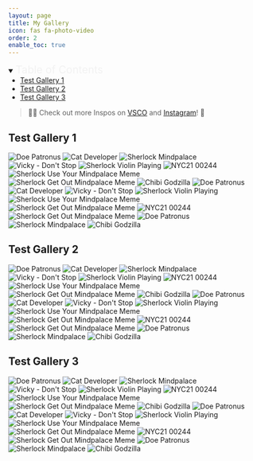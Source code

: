 ```yaml
---
layout: page
title: My Gallery
icon: fas fa-photo-video
order: 2
enable_toc: true
---
```


<details open>
    <summary><span style="font-size: 1.5em; font-weight: normal; color: #f0f0f0e5">Table of Contents</span></summary>
    <ul style="margin: 0;">
        <li><a href="#test-gallery-1">Test Gallery 1</a></li>
        <li><a href="#test-gallery-2">Test Gallery 2</a></li>
        <li><a href="#test-gallery-3">Test Gallery 3</a></li>
    </ul>
</details>

> 💁‍♀️ Check out more Inspos on [VSCO](https://vsco.co/teenee3051/gallery) and [Instagram](https://www.instagram.com/teenee_archives/)! 📸


## Test Gallery 1

<div class="photo-grid" data-aos="fade-up">
    <img src="/assets/img/doe-patronus.jpeg" title="Doe Patronus" alt="Doe Patronus">
    <img src="/assets/img/cat-developer.jpg" title="Cat Developer" alt="Cat Developer">
    <img src="/assets/img/sherlock-mindpalace.jpg" title="Sherlock Mindpalace" alt="Sherlock Mindpalace">
    <img src="/assets/vid/Vicky - Hiphop - Dont Stop-Cover copy.jpg" title="Vicky - Don't Stop" alt="Vicky - Don't Stop">
    <img src="/assets/img/sherlock-violin-playing.GIF" title="Sherlock Violin Playing" alt="Sherlock Violin Playing">
    <img src="/assets/img/NYC21_00244.JPG" title="NYC21 00244" alt="NYC21 00244">
    <img src="/assets/img/sherlock-use-your-mindpalace-meme.jpeg" title="Sherlock Use Your Mindpalace Meme" alt="Sherlock Use Your Mindpalace Meme">
    <img src="/assets/img/sherlock-get-out-mindpalace-meme.jpeg" title="Sherlock Get Out Mindpalace Meme" alt="Sherlock Get Out Mindpalace Meme">
    <img src="/assets/posts_media/Brainfeed Library/my-first-blog_godzilla-chibi.png" title="Chibi Godzilla" alt="Chibi Godzilla">
    <img src="/assets/img/doe-patronus.jpeg" title="Doe Patronus" alt="Doe Patronus">
    <img src="/assets/img/cat-developer.jpg" title="Cat Developer" alt="Cat Developer">
    <img src="/assets/vid/Vicky - Hiphop - Dont Stop-Cover copy.jpg" title="Vicky - Don't Stop" alt="Vicky - Don't Stop">
    <img src="/assets/img/sherlock-violin-playing.GIF" title="Sherlock Violin Playing" alt="Sherlock Violin Playing">
    <img src="/assets/img/sherlock-use-your-mindpalace-meme.jpeg" title="Sherlock Use Your Mindpalace Meme" alt="Sherlock Use Your Mindpalace Meme">
    <img src="/assets/img/sherlock-get-out-mindpalace-meme.gif" title="Sherlock Get Out Mindpalace Meme" alt="Sherlock Get Out Mindpalace Meme">
    <img src="/assets/img/NYC21_00244.JPG" title="NYC21 00244" alt="NYC21 00244">
    <img src="/assets/img/sherlock-get-out-mindpalace-meme.jpeg" title="Sherlock Get Out Mindpalace Meme" alt="Sherlock Get Out Mindpalace Meme">
    <img src="/assets/img/doe-patronus.jpeg" title="Doe Patronus" alt="Doe Patronus">
    <img src="/assets/img/sherlock-mindpalace.jpg" title="Sherlock Mindpalace" alt="Sherlock Mindpalace">
    <img src="/assets/posts_media/Brainfeed Library/my-first-blog_godzilla-chibi.png" title="Chibi Godzilla" alt="Chibi Godzilla">
</div>


## Test Gallery 2

<div class="photo-grid" data-aos="fade-up">
    <img src="/assets/img/doe-patronus.jpeg" title="Doe Patronus" alt="Doe Patronus" loading="lazy">
    <img src="/assets/img/cat-developer.jpg" title="Cat Developer" alt="Cat Developer" loading="lazy">
    <img src="/assets/img/sherlock-mindpalace.jpg" title="Sherlock Mindpalace" alt="Sherlock Mindpalace" loading="lazy">
    <img src="/assets/vid/Vicky - Hiphop - Dont Stop-Cover copy.jpg" title="Vicky - Don't Stop" alt="Vicky - Don't Stop" loading="lazy">
    <img src="/assets/img/sherlock-violin-playing.GIF" title="Sherlock Violin Playing" alt="Sherlock Violin Playing" loading="lazy">
    <img src="/assets/img/NYC21_00244.JPG" title="NYC21 00244" alt="NYC21 00244" loading="lazy">
    <img src="/assets/img/sherlock-use-your-mindpalace-meme.jpeg" title="Sherlock Use Your Mindpalace Meme" alt="Sherlock Use Your Mindpalace Meme" loading="lazy">
    <img src="/assets/img/sherlock-get-out-mindpalace-meme.jpeg" title="Sherlock Get Out Mindpalace Meme" alt="Sherlock Get Out Mindpalace Meme" loading="lazy">
    <img src="/assets/posts_media/Brainfeed Library/my-first-blog_godzilla-chibi.png" title="Chibi Godzilla" alt="Chibi Godzilla" loading="lazy">
    <img src="/assets/img/doe-patronus.jpeg" title="Doe Patronus" alt="Doe Patronus" loading="lazy">
    <img src="/assets/img/cat-developer.jpg" title="Cat Developer" alt="Cat Developer" loading="lazy">
    <img src="/assets/vid/Vicky - Hiphop - Dont Stop-Cover copy.jpg" title="Vicky - Don't Stop" alt="Vicky - Don't Stop" loading="lazy">
    <img src="/assets/img/sherlock-violin-playing.GIF" title="Sherlock Violin Playing" alt="Sherlock Violin Playing" loading="lazy">
    <img src="/assets/img/sherlock-use-your-mindpalace-meme.jpeg" title="Sherlock Use Your Mindpalace Meme" alt="Sherlock Use Your Mindpalace Meme" loading="lazy">
    <img src="/assets/img/sherlock-get-out-mindpalace-meme.gif" title="Sherlock Get Out Mindpalace Meme" alt="Sherlock Get Out Mindpalace Meme" loading="lazy">
    <img src="/assets/img/NYC21_00244.JPG" title="NYC21 00244" alt="NYC21 00244" loading="lazy">
    <img src="/assets/img/sherlock-get-out-mindpalace-meme.jpeg" title="Sherlock Get Out Mindpalace Meme" alt="Sherlock Get Out Mindpalace Meme" loading="lazy">
    <img src="/assets/img/doe-patronus.jpeg" title="Doe Patronus" alt="Doe Patronus" loading="lazy">
    <img src="/assets/img/sherlock-mindpalace.jpg" title="Sherlock Mindpalace" alt="Sherlock Mindpalace" loading="lazy">
    <img src="/assets/posts_media/Brainfeed Library/my-first-blog_godzilla-chibi.png" title="Chibi Godzilla" alt="Chibi Godzilla" loading="lazy">
</div>


## Test Gallery 3

<div class="photo-grid" data-aos="fade-up">
    <img src="/assets/img/doe-patronus.jpeg" title="Doe Patronus" alt="Doe Patronus" loading="lazy">
    <img src="/assets/img/cat-developer.jpg" title="Cat Developer" alt="Cat Developer" loading="lazy">
    <img src="/assets/img/sherlock-mindpalace.jpg" title="Sherlock Mindpalace" alt="Sherlock Mindpalace" loading="lazy">
    <img src="/assets/vid/Vicky - Hiphop - Dont Stop-Cover copy.jpg" title="Vicky - Don't Stop" alt="Vicky - Don't Stop" loading="lazy">
    <img src="/assets/img/sherlock-violin-playing.GIF" title="Sherlock Violin Playing" alt="Sherlock Violin Playing" loading="lazy">
    <img src="/assets/img/NYC21_00244.JPG" title="NYC21 00244" alt="NYC21 00244" loading="lazy">
    <img src="/assets/img/sherlock-use-your-mindpalace-meme.jpeg" title="Sherlock Use Your Mindpalace Meme" alt="Sherlock Use Your Mindpalace Meme" loading="lazy">
    <img src="/assets/img/sherlock-get-out-mindpalace-meme.jpeg" title="Sherlock Get Out Mindpalace Meme" alt="Sherlock Get Out Mindpalace Meme" loading="lazy">
    <img src="/assets/posts_media/Brainfeed Library/my-first-blog_godzilla-chibi.png" title="Chibi Godzilla" alt="Chibi Godzilla" loading="lazy">
    <img src="/assets/img/doe-patronus.jpeg" title="Doe Patronus" alt="Doe Patronus" loading="lazy">
    <img src="/assets/img/cat-developer.jpg" title="Cat Developer" alt="Cat Developer" loading="lazy">
    <img src="/assets/vid/Vicky - Hiphop - Dont Stop-Cover copy.jpg" title="Vicky - Don't Stop" alt="Vicky - Don't Stop" loading="lazy">
    <img src="/assets/img/sherlock-violin-playing.GIF" title="Sherlock Violin Playing" alt="Sherlock Violin Playing" loading="lazy">
    <img src="/assets/img/sherlock-use-your-mindpalace-meme.jpeg" title="Sherlock Use Your Mindpalace Meme" alt="Sherlock Use Your Mindpalace Meme" loading="lazy">
    <img src="/assets/img/sherlock-get-out-mindpalace-meme.gif" title="Sherlock Get Out Mindpalace Meme" alt="Sherlock Get Out Mindpalace Meme" loading="lazy">
    <img src="/assets/img/NYC21_00244.JPG" title="NYC21 00244" alt="NYC21 00244" loading="lazy">
    <img src="/assets/img/sherlock-get-out-mindpalace-meme.jpeg" title="Sherlock Get Out Mindpalace Meme" alt="Sherlock Get Out Mindpalace Meme" loading="lazy">
    <img src="/assets/img/doe-patronus.jpeg" title="Doe Patronus" alt="Doe Patronus" loading="lazy">
    <img src="/assets/img/sherlock-mindpalace.jpg" title="Sherlock Mindpalace" alt="Sherlock Mindpalace" loading="lazy">
    <img src="/assets/posts_media/Brainfeed Library/my-first-blog_godzilla-chibi.png" title="Chibi Godzilla" alt="Chibi Godzilla" loading="lazy">
</div>